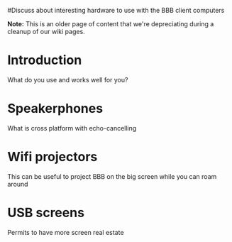 #Discuss about interesting hardware to use with the BBB client computers

**Note:** This is an older page of content that we're depreciating during a cleanup of our wiki pages.

# Introduction #

What do you use and works well for you?


# Speakerphones #
What is cross platform with echo-cancelling


# Wifi projectors #

This can be useful to project BBB on the big screen while you can roam around


# USB screens #
Permits to have more screen real estate